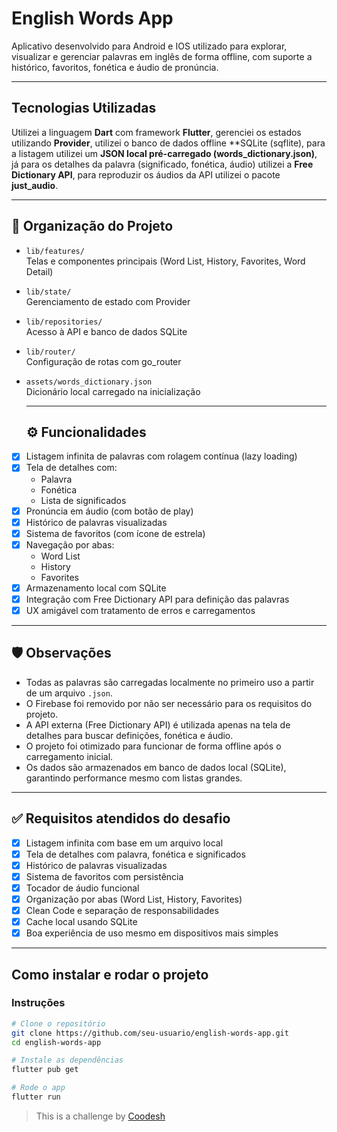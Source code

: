 # English Words App

Aplicativo desenvolvido para Android e IOS utilizado para explorar, visualizar e gerenciar palavras em inglês de forma offline, com suporte a histórico, favoritos, fonética e áudio de pronúncia.

---

## Tecnologias Utilizadas

Utilizei a linguagem **Dart** com framework **Flutter**, gerenciei os estados utilizando **Provider**, utilizei o banco de dados offline **SQLite (sqflite), para a listagem utilizei um **JSON local pré-carregado (words_dictionary.json)**, já para os detalhes da palavra (significado, fonética, áudio) utilizei a **Free Dictionary API**, para reproduzir os áudios da API utilizei o pacote **just_audio**.

---

## 📂 Organização do Projeto

- `lib/features/`  
  Telas e componentes principais (Word List, History, Favorites, Word Detail)

- `lib/state/`  
  Gerenciamento de estado com Provider

- `lib/repositories/`  
  Acesso à API e banco de dados SQLite

- `lib/router/`  
  Configuração de rotas com go_router

- `assets/words_dictionary.json`  
  Dicionário local carregado na inicialização

  ---

  ## ⚙️ Funcionalidades

- [x] Listagem infinita de palavras com rolagem contínua (lazy loading)
- [x] Tela de detalhes com:
  - Palavra
  - Fonética
  - Lista de significados
- [x] Pronúncia em áudio (com botão de play)
- [x] Histórico de palavras visualizadas
- [x] Sistema de favoritos (com ícone de estrela)
- [x] Navegação por abas:
  - Word List
  - History
  - Favorites
- [x] Armazenamento local com SQLite
- [x] Integração com Free Dictionary API para definição das palavras
- [x] UX amigável com tratamento de erros e carregamentos

---

## 🛡️ Observações

- Todas as palavras são carregadas localmente no primeiro uso a partir de um arquivo `.json`.
- O Firebase foi removido por não ser necessário para os requisitos do projeto.
- A API externa (Free Dictionary API) é utilizada apenas na tela de detalhes para buscar definições, fonética e áudio.
- O projeto foi otimizado para funcionar de forma offline após o carregamento inicial.
- Os dados são armazenados em banco de dados local (SQLite), garantindo performance mesmo com listas grandes.

---

## ✅ Requisitos atendidos do desafio

- [x] Listagem infinita com base em um arquivo local
- [x] Tela de detalhes com palavra, fonética e significados
- [x] Histórico de palavras visualizadas
- [x] Sistema de favoritos com persistência
- [x] Tocador de áudio funcional
- [x] Organização por abas (Word List, History, Favorites)
- [x] Clean Code e separação de responsabilidades
- [x] Cache local usando SQLite
- [x] Boa experiência de uso mesmo em dispositivos mais simples

---

## Como instalar e rodar o projeto

### Instruções

```bash
# Clone o repositório
git clone https://github.com/seu-usuario/english-words-app.git
cd english-words-app

# Instale as dependências
flutter pub get

# Rode o app
flutter run
```

>  This is a challenge by [Coodesh](https://coodesh.com/)

